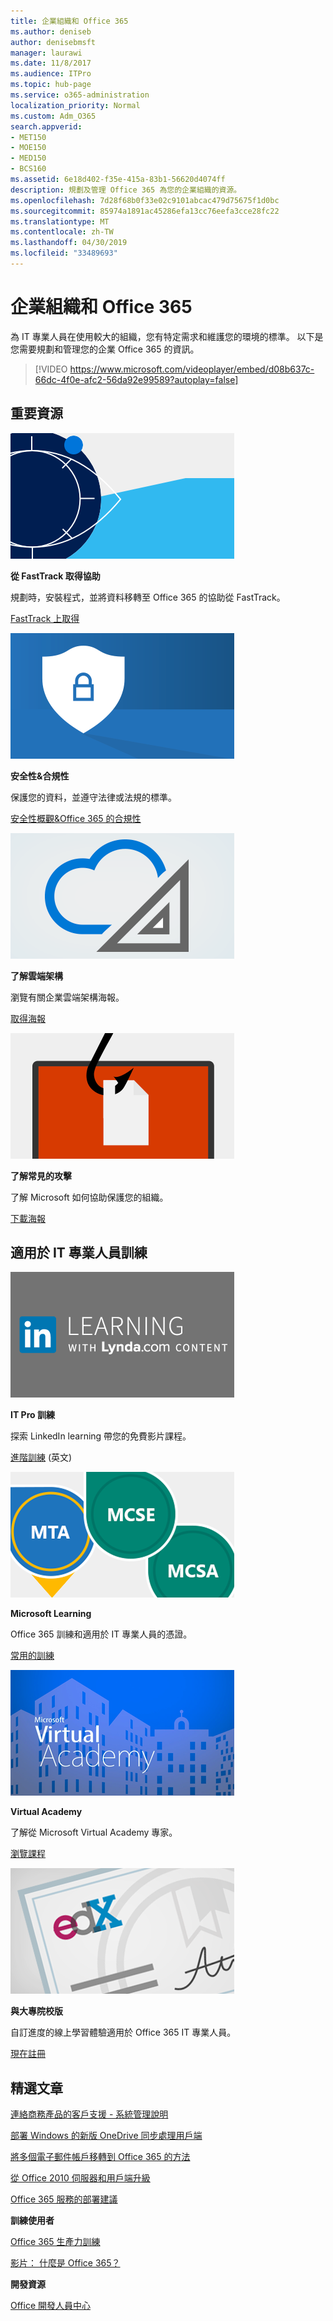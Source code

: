 ```yaml
---
title: 企業組織和 Office 365
ms.author: deniseb
author: denisebmsft
manager: laurawi
ms.date: 11/8/2017
ms.audience: ITPro
ms.topic: hub-page
ms.service: o365-administration
localization_priority: Normal
ms.custom: Adm_O365
search.appverid:
- MET150
- MOE150
- MED150
- BCS160
ms.assetid: 6e18d402-f35e-415a-83b1-56620d4074ff
description: 規劃及管理 Office 365 為您的企業組織的資源。
ms.openlocfilehash: 7d28f68b0f33e02c9101abcac479d75675f1d0bc
ms.sourcegitcommit: 85974a1891ac45286efa13cc76eefa3cce28fc22
ms.translationtype: MT
ms.contentlocale: zh-TW
ms.lasthandoff: 04/30/2019
ms.locfileid: "33489693"
---
```

# <a name="enterprise-organizations-and-office-365"></a>企業組織和 Office 365

為 IT 專業人員在使用較大的組織，您有特定需求和維護您的環境的標準。 以下是您需要規劃和管理您的企業 Office 365 的資訊。
  

> [!VIDEO https://www.microsoft.com/videoplayer/embed/d08b637c-66dc-4f0e-afc2-56da92e99589?autoplay=false]
  
## <a name="key-resources"></a>重要資源

![FastTrack-眼符號構想](media/263443cf-d8bd-460b-ac46-a08323551f3f.png)
  
 **從 FastTrack 取得協助**
  
規劃時，安裝程式，並將資料移轉至 Office 365 的協助從 FastTrack。
  
[FastTrack 上取得](https://go.microsoft.com/fwlink/?linkid=238431)
  
![安全性與合規性符號](media/f96c2cdf-d151-4f44-bb11-20bb7f366a21.png)
  
 **安全性&amp;合規性**
  
保護您的資料，並遵守法律或法規的標準。
  
[安全性概觀&amp;Office 365 的合規性](https://support.office.com/article/dcb83b2c-ac66-4ced-925d-50eb9698a0b2)
  
![雲端和架構的符號](media/2850ac8d-4c99-4825-869e-83724c4ef54e.png)
  
 **了解雲端架構**
  
瀏覽有關企業雲端架構海報。
  
[取得海報](https://aka.ms/cloudarch)
  
[![魚攔截 snagging 畫面 （網路釣魚攻擊） 上的文件](media/dc32a996-623a-400c-9b7a-ed1b89a56948.png)](https://aka.ms/commonattacks)
  
 **了解常見的攻擊**
  
了解 Microsoft 如何協助保護您的組織。
  
[下載海報](https://aka.ms/commonattacks)
  
## <a name="training-for-it-pros"></a>適用於 IT 專業人員訓練

![IT Pro 訓練 LinkedIn learning](media/b951eac7-9d99-42b5-86a3-3058a6445077.png)
  
 **IT Pro 訓練**
  
探索 LinkedIn learning 帶您的免費影片課程。
  
[進階訓練](https://support.office.com/article/68cc9b95-0bdc-491e-a81f-ee70b3ec63c5.aspx) (英文)
  
![Microsoft Learning 認證： MTA，MCSE，MCSA](media/8eab3b6a-5aff-423c-9c57-fd078fdebca8.png)
  
 **Microsoft Learning**
  
Office 365 訓練和適用於 IT 專業人員的憑證。
  
[常用的訓練](https://go.microsoft.com/fwlink/?linkid=826247)
  
![Microsoft Virtual Academy](media/1bced083-acd6-4705-9f22-22009166a5d7.png)
  
 **Virtual Academy**
  
了解從 Microsoft Virtual Academy 專家。
  
[瀏覽課程](https://go.microsoft.com/fwlink/?linkid=826248)
  
![與大專院校版的憑證](media/c52ff863-94fa-4d6e-b91f-f9057956a7b0.png)
  
 **與大專院校版**
  
自訂進度的線上學習體驗適用於 Office 365 IT 專業人員。
  
[現在註冊](https://go.microsoft.com/fwlink/?linkid=852994)
  
## <a name="featured-articles"></a>精選文章

[連絡商務產品的客戶支援 - 系統管理說明](https://support.office.com/article/32a17ca7-6fa0-4870-8a8d-e25ba4ccfd4b)
  
[部署 Windows 的新版 OneDrive 同步處理用戶端](https://support.office.com/article/3f3a511c-30c6-404a-98bf-76f95c519668)
  
[將多個電子郵件帳戶移轉到 Office 365 的方法](https://support.office.com/article/0a4913fe-60fb-498f-9155-a86516418842)
  
[從 Office 2010 伺服器和用戶端升級](upgrade-from-office-2010-servers-and-products.md)
  
[Office 365 服務的部署建議](deployment-advisors-for-office-365.md)
  
 **訓練使用者**
  
[Office 365 生產力訓練](https://support.office.com/article/af07cb6b-980d-4f33-8599-322582767408)
  
[影片： 什麼是 Office 365？](https://support.office.com/article/847caf12-2589-452c-8aca-1c009797678b)
  
 **開發資源**
  
[Office 開發人員中心](https://go.microsoft.com/fwlink/?linkid=615418)
  

